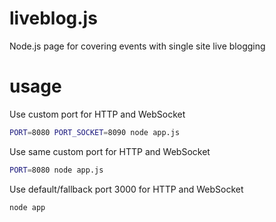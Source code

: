 liveblog.js
===========

Node.js page for covering events with single site live blogging

usage
=====

Use custom port for HTTP and WebSocket

```bash
PORT=8080 PORT_SOCKET=8090 node app.js
```

Use same custom port for HTTP and WebSocket

```bash
PORT=8080 node app.js
```

Use default/fallback port 3000 for HTTP and WebSocket

```bash
node app
```
